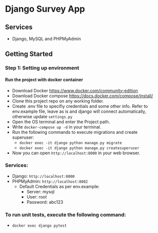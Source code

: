 # Django Survey App

## Services

* Django, MySQL and PHPMyAdmin

## Getting Started

### Step 1: Setting up environment

#### Run the project with docker container

* Download Docker https://www.docker.com/community-edition
* Download Docker compose https://docs.docker.com/compose/install/
* Clone this project repo on any working folder.
* Create .env file to specifiy credentials and some other info. Refer to env.example file, leave as is and django will connect automatically, otherwise update `settings.py`
* Open the OS terminal and enter the Project path.
* Write `docker-compose up -d` in your terminal.
* Run the following commands to execute migrations and create superuser: 
    * `docker exec -it django python manage.py migrate`
    * `docker exec -it django python manage.py createsuperuser`
* Now you can open `http://localhost:8000` in your web browser.

### Services:
* Django: `http://localhost:8000`
* PHPMyAdmin: `http://localhost:8082`
    * Default Credentials as per env.example:
        * Server: mysql
        * User: root
        * Password: abc123
### To run unit tests, execute the following command:
* `docker exec django pytest`

